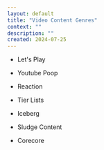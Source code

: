 ```yaml
---
layout: default
title: "Video Content Genres"
context: ""
description: ""
created: 2024-07-25
---
```


- Let's Play
- Youtube Poop
- Reaction
- Tier Lists
- Iceberg

- Sludge Content
- Corecore